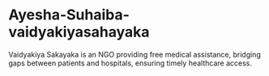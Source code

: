# Ayesha-Suhaiba-vaidyakiyasahayaka
 Vaidyakiya Sakayaka is an NGO providing free medical assistance, bridging gaps between patients and hospitals, ensuring timely healthcare access.
